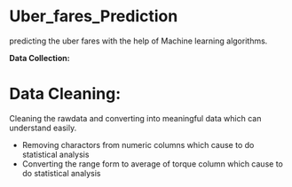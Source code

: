 # Uber_fares_Prediction

predicting the uber fares with the help of Machine learning algorithms.

**Data Collection:**
<!-- Data Collected from [Kaggle]() -->
# Data Cleaning:
Cleaning the rawdata and converting into meaningful data which can understand easily.
- Removing charactors from numeric columns which cause to do statistical analysis
- Converting the range form to average of torque column which cause to do statistical analysis
